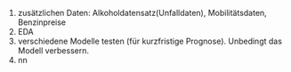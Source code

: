 1. zusätzlichen Daten: Alkoholdatensatz(Unfalldaten), Mobilitätsdaten, Benzinpreise
2. EDA 
3. verschiedene Modelle testen (für kurzfristige Prognose). Unbedingt das Modell verbessern.
4. nn